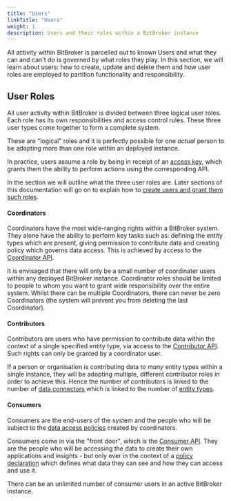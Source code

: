 ```yaml
---
title: "Users"
linkTitle: "Users"
weight: 1
description: Users and their roles within a BitBroker instance
---
```


All activity within BitBroker is parcelled out to known Users and what they can and can't do is governed by what roles they play. In this section, we will learn about users: how to create, update and delete them and how user roles are employed to partition functionality and responsibility.

## User Roles

All user activity within BitBroker is divided between three logical user roles. Each role has its own responsibilities and access control rules. These three user types come together to form a complete system.

These are "logical" roles and it is perfectly possible for one _actual_ person to be adopting more than one role within an deployed instance.

In practice, users assume a role by being in receipt of an [access key](/docs/api-principles/authorisation/), which grants them the ability to perform actions using the corresponding API.

In the section we will outline what the three user roles are. Later sections of this documentation will go on to  explain how to [create users and grant them such roles](/docs/coordinator/user/).

#### Coordinators

Coordinators have the most wide-ranging rights within a BitBroker system. They alone have the ability to perform key tasks such as: defining the entity types which are present, giving permission to contribute data and creating policy which governs data access. This is achieved by access to the [Coordinator API](/docs/coordinator/).

It is envisaged that there will only be a small number of coordinater users within any deployed BitBroker instance. Coordinator roles should be limited to people to whom you want to grant wide responsibility over the entire system. Whilst there can be multiple Coordinators, there can never be zero Coordinators (the system will prevent you from deleting the last Coordinator).

#### Contributors

Contributors are users who have permission to contribute data within the context of a single specified entity type, via access to the [Contributor API](/docs/contributor/). Such rights can only be granted by a coordinator user.

If a person or organisation is contributing data to _many_ entity types within a single instance, they will be adopting multiple, different contributor roles in order to achieve this. Hence the number of contributors is linked to the number of [data connectors](/docs/concepts/connectors/) which is linked to the number of [entity types](/docs/concepts/entity-types/).

#### Consumers

Consumers are the end-users of the system and the people who will be subject to the [data access policies](/docs/concepts/policy/) created by coordinators.

Consumers come in via the "front door", which is the [Consumer API](/docs/api/). They are the people who will be accessing the data to create their own applications and insights - but only ever in the context of a [policy declaration](/docs/concepts/policy/) which defines what data they can see and how they can access and use it.

There can be an unlimited number of consumer users in an active BitBroker instance.
